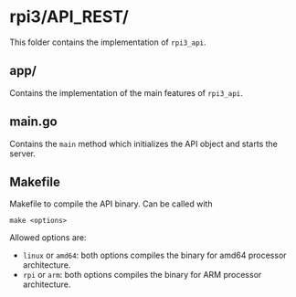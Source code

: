 # rpi3/API_REST/
This folder contains the implementation of `rpi3_api`.

## app/
Contains the implementation of the main features of `rpi3_api`.

## main.go
Contains the `main` method which initializes the API object and starts the server.

## Makefile
Makefile to compile the API binary. Can be called with
```
make <options>
```
Allowed options are:
* `linux` or `amd64`: both options compiles the binary for amd64 processor architecture.
* `rpi` or `arm`: both options compiles the binary for ARM processor architecture.